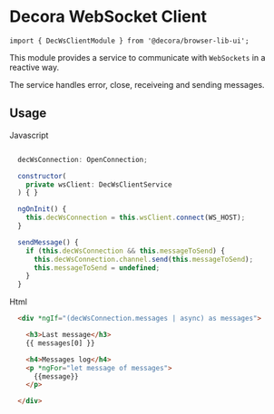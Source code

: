 # Decora WebSocket Client

`import { DecWsClientModule } from '@decora/browser-lib-ui';`

This module provides a service to communicate with `WebSockets` in a reactive way.

The service handles error, close, receiveing and sending messages.

## Usage

Javascript

```javascript

  decWsConnection: OpenConnection;

  constructor(
    private wsClient: DecWsClientService
  ) { }

  ngOnInit() {
    this.decWsConnection = this.wsClient.connect(WS_HOST);
  }

  sendMessage() {
    if (this.decWsConnection && this.messageToSend) {
      this.decWsConnection.channel.send(this.messageToSend);
      this.messageToSend = undefined;
    }
  }

```


Html
```html
  <div *ngIf="(decWsConnection.messages | async) as messages">

    <h3>Last message</h3>
    {{ messages[0] }}

    <h4>Messages log</h4>
    <p *ngFor="let message of messages">
      {{message}}
    </p>

  </div>
```

